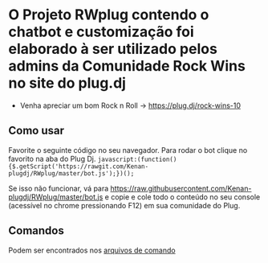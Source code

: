 # O Projeto RWplug contendo o chatbot e customização foi elaborado à ser utilizado pelos admins da Comunidade Rock Wins no site do plug.dj
* Venha apreciar um bom Rock n Roll -> https://plug.dj/rock-wins-10

Como usar
------
Favorite o seguinte código no seu navegador. Para rodar o bot clique no favorito na aba do Plug Dj. `javascript:(function(){$.getScript('https://rawgit.com/Kenan-plugdj/RWplug/master/bot.js');})();` 

Se isso não funcionar, vá para https://raw.githubusercontent.com/Kenan-plugdj/RWplug/master/bot.js e copie e cole todo o conteúdo no seu console (acessível no chrome pressionando F12) em sua comunidade do Plug.

Comandos
------
Podem ser encontrados nos [arquivos de comando](https://github.com/Kenan-plugdj/RWplug/blob/master/commands.md)
